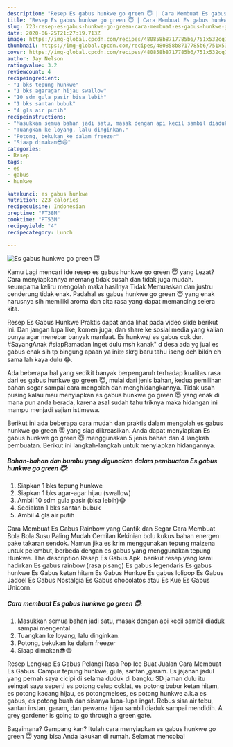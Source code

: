 ```yaml
---
description: "Resep Es gabus hunkwe go green 😇 | Cara Membuat Es gabus hunkwe go green 😇 Yang Sempurna"
title: "Resep Es gabus hunkwe go green 😇 | Cara Membuat Es gabus hunkwe go green 😇 Yang Sempurna"
slug: 723-resep-es-gabus-hunkwe-go-green-cara-membuat-es-gabus-hunkwe-go-green-yang-sempurna
date: 2020-06-25T21:27:19.713Z
image: https://img-global.cpcdn.com/recipes/480858b8717785b6/751x532cq70/es-gabus-hunkwe-go-green-😇-foto-resep-utama.jpg
thumbnail: https://img-global.cpcdn.com/recipes/480858b8717785b6/751x532cq70/es-gabus-hunkwe-go-green-😇-foto-resep-utama.jpg
cover: https://img-global.cpcdn.com/recipes/480858b8717785b6/751x532cq70/es-gabus-hunkwe-go-green-😇-foto-resep-utama.jpg
author: Jay Nelson
ratingvalue: 3.2
reviewcount: 4
recipeingredient:
- "1 bks tepung hunkwe"
- "1 bks agaragar hijau swallow"
- "10 sdm gula pasir bisa lebih"
- "1 bks santan bubuk"
- "4 gls air putih"
recipeinstructions:
- "Masukkan semua bahan jadi satu, masak dengan api kecil sambil diaduk sampai mengental"
- "Tuangkan ke loyang, lalu dinginkan."
- "Potong, bekukan ke dalam freezer"
- "Siaap dimakan😎😄"
categories:
- Resep
tags:
- es
- gabus
- hunkwe

katakunci: es gabus hunkwe 
nutrition: 223 calories
recipecuisine: Indonesian
preptime: "PT38M"
cooktime: "PT53M"
recipeyield: "4"
recipecategory: Lunch

---
```



![Es gabus hunkwe go green 😇](https://img-global.cpcdn.com/recipes/480858b8717785b6/751x532cq70/es-gabus-hunkwe-go-green-😇-foto-resep-utama.jpg)

Kamu Lagi mencari ide resep es gabus hunkwe go green 😇 yang Lezat? Cara menyiapkannya memang tidak susah dan tidak juga mudah. seumpama keliru mengolah maka hasilnya Tidak Memuaskan dan justru cenderung tidak enak. Padahal es gabus hunkwe go green 😇 yang enak harusnya sih memiliki aroma dan cita rasa yang dapat memancing selera kita.

Resep Es Gabus Hunkwe Praktis dapat anda lihat pada video slide berikut ini. Dan jangan lupa like, komen juga, dan share ke sosial media yang kalian punya agar menebar banyak manfaat. Es hunkwe/ es gabus cok dur. #SayangAnak #siapRamadan Inget dulu msh kanak&#34; d desa ada yg jual es gabus enak sih tp bingung apaan ya ini🙄 skrg baru tahu iseng deh bikin eh sama lah kaya dulu 😂.

Ada beberapa hal yang sedikit banyak berpengaruh terhadap kualitas rasa dari es gabus hunkwe go green 😇, mulai dari jenis bahan, kedua pemilihan bahan segar sampai cara mengolah dan menghidangkannya. Tidak usah pusing kalau mau menyiapkan es gabus hunkwe go green 😇 yang enak di mana pun anda berada, karena asal sudah tahu triknya maka hidangan ini mampu menjadi sajian istimewa.


Berikut ini ada beberapa cara mudah dan praktis dalam mengolah es gabus hunkwe go green 😇 yang siap dikreasikan. Anda dapat menyiapkan Es gabus hunkwe go green 😇 menggunakan 5 jenis bahan dan 4 langkah pembuatan. Berikut ini langkah-langkah untuk menyiapkan hidangannya.

<!--inarticleads1-->

##### Bahan-bahan dan bumbu yang digunakan dalam pembuatan Es gabus hunkwe go green 😇:

1. Siapkan 1 bks tepung hunkwe
1. Siapkan 1 bks agar-agar hijau (swallow)
1. Ambil 10 sdm gula pasir (bisa lebih)😂
1. Sediakan 1 bks santan bubuk
1. Ambil 4 gls air putih


Cara Membuat Es Gabus Rainbow yang Cantik dan Segar Cara Membuat Bola Bola Susu Paling Mudah Cemilan Kekinian bolu kukus bahan energen pake takaran sendok. Namun jika es krim menggunakan tepung maizena untuk pelembut, berbeda dengan es gabus yang menggunakan tepung Hunkwe. The description Resep Es Gabus Apk. berikut resep yang kami hadirkan Es gabus rainbow (rasa pisang) Es gabus legendaris Es gabus hunkwe Es Gabus ketan hitam Es Gabus Hunkue Es gabus lolipop Es Gabus Jadoel Es Gabus Nostalgia Es Gabus chocolatos atau Es Kue Es Gabus Unicorn. 

<!--inarticleads2-->

##### Cara membuat Es gabus hunkwe go green 😇:

1. Masukkan semua bahan jadi satu, masak dengan api kecil sambil diaduk sampai mengental
1. Tuangkan ke loyang, lalu dinginkan.
1. Potong, bekukan ke dalam freezer
1. Siaap dimakan😎😄


Resep Lengkap Es Gabus Pelangi Rasa Pop Ice Buat Jualan Cara Membuat Es Gabus. Campur tepung hunkwe, gula, santan ,garam. Es jajanan jadul yang pernah saya cicipi di selama duduk di bangku SD jaman dulu itu seingat saya seperti es potong celup coklat, es potong bubur ketan hitam, es potong kacang hijau, es potongmeises, es potong hunkwe a.k.a es gabus, es potong buah dan sisanya lupa-lupa ingat. Rebus sisa air tebu, santan instan, garam, dan pewarna hijau sambil diaduk sampai mendidih. A grey gardener is going to go through a green gate. 

Bagaimana? Gampang kan? Itulah cara menyiapkan es gabus hunkwe go green 😇 yang bisa Anda lakukan di rumah. Selamat mencoba!
